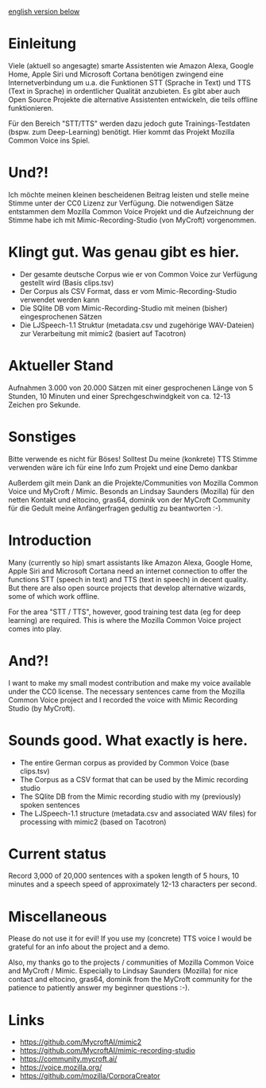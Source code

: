 [english version below](#Introduction)

# Einleitung
Viele (aktuell so angesagte) smarte Assistenten wie Amazon Alexa, Google Home, Apple Siri und Microsoft Cortana benötigen zwingend eine Internetverbindung um u.a. die Funktionen STT (Sprache in Text) und TTS (Text in Sprache) in ordentlicher Qualität anzubieten. Es gibt aber auch Open Source Projekte die alternative Assistenten entwickeln, die teils offline funktionieren.

Für den Bereich "STT/TTS" werden dazu jedoch gute Trainings-Testdaten (bspw. zum Deep-Learning) benötigt. Hier kommt das Projekt Mozilla Common Voice ins Spiel.

# Und?!
Ich möchte meinen kleinen bescheidenen Beitrag leisten und stelle meine Stimme unter der CC0 Lizenz zur Verfügung. Die notwendigen Sätze entstammen dem Mozilla Common Voice Projekt und die Aufzeichnung der Stimme habe ich mit Mimic-Recording-Studio (von MyCroft) vorgenommen.

# Klingt gut. Was genau gibt es hier.
* Der gesamte deutsche Corpus wie er von Common Voice zur Verfügung gestellt wird (Basis clips.tsv)
* Der Corpus als CSV Format, dass er vom Mimic-Recording-Studio verwendet werden kann
* Die SQlite DB vom Mimic-Recording-Studio mit meinen (bisher) eingesprochenen Sätzen
* Die LJSpeech-1.1 Struktur (metadata.csv und zugehörige WAV-Dateien) zur Verarbeitung mit mimic2 (basiert auf Tacotron)

# Aktueller Stand
Aufnahmen 3.000 von 20.000 Sätzen mit einer gesprochenen Länge von 5 Stunden, 10 Minuten und einer Sprechgeschwindgkeit von ca. 12-13 Zeichen pro Sekunde.

# Sonstiges
Bitte verwende es nicht für Böses!
Solltest Du meine (konkrete) TTS Stimme verwenden wäre ich für eine Info zum Projekt und eine Demo dankbar

Außerdem gilt mein Dank an die Projekte/Communities von Mozilla Common Voice und MyCroft / Mimic.
Besonds an Lindsay Saunders (Mozilla) für den netten Kontakt und eltocino, gras64, dominik von der MyCroft Community für die Gedult meine Anfängerfragen gedultig zu beantworten :-).

# Introduction
Many (currently so hip) smart assistants like Amazon Alexa, Google Home, Apple Siri and Microsoft Cortana need an internet connection to offer the functions STT (speech in text) and TTS (text in speech) in decent quality. But there are also open source projects that develop alternative wizards, some of which work offline.

For the area "STT / TTS", however, good training test data (eg for deep learning) are required. This is where the Mozilla Common Voice project comes into play.

# And?!
I want to make my small modest contribution and make my voice available under the CC0 license. The necessary sentences came from the Mozilla Common Voice project and I recorded the voice with Mimic Recording Studio (by MyCroft).

# Sounds good. What exactly is here.
* The entire German corpus as provided by Common Voice (base clips.tsv)
* The Corpus as a CSV format that can be used by the Mimic recording studio
* The SQlite DB from the Mimic recording studio with my (previously) spoken sentences
* The LJSpeech-1.1 structure (metadata.csv and associated WAV files) for processing with mimic2 (based on Tacotron)

# Current status
Record 3,000 of 20,000 sentences with a spoken length of 5 hours, 10 minutes and a speech speed of approximately 12-13 characters per second.

# Miscellaneous
Please do not use it for evil!
If you use my (concrete) TTS voice I would be grateful for an info about the project and a demo.

Also, my thanks go to the projects / communities of Mozilla Common Voice and MyCroft / Mimic. Especially to Lindsay Saunders (Mozilla) for nice contact and eltocino, gras64, dominik from the MyCroft community for the patience to patiently answer my beginner questions :-).

# Links
* https://github.com/MycroftAI/mimic2
* https://github.com/MycroftAI/mimic-recording-studio
* https://community.mycroft.ai/
* https://voice.mozilla.org/
* https://github.com/mozilla/CorporaCreator
